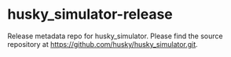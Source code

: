 husky_simulator-release
=======================

Release metadata repo for husky_simulator. Please find the source repository at https://github.com/husky/husky_simulator.git.
